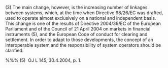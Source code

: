 (3) The main change, however, is the increasing number of linkages between systems, which, at the time when Directive 98/26/EC was drafted, used to operate almost exclusively on a national and independent basis. This change is one of the results of Directive 2004/39/EC of the European Parliament and of the Council of 21 April 2004 on markets in financial instruments (5), and the European Code of conduct for clearing and settlement. In order to adapt to those developments, the concept of an interoperable system and the responsibility of system operators should be clarified.

%%% (5)  OJ L 145, 30.4.2004, p. 1.